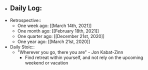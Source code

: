 - Daily Log:
    -
- Retrospective::
    - One week ago: [[March 14th, 2021]]
    - One month ago: [[February 18th, 2021]]
    - One quarter ago: [[December 21st, 2020]]
    - One year ago: [[March 21st, 2020]]
- Daily Stoic::
    - "Wherever you go, there you are" - Jon Kabat-Zinn
        - Find retreat within yourself, and not rely on the upcoming weekend or vacation
